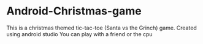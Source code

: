 # Android-Christmas-game
This is a christmas themed tic-tac-toe (Santa vs the Grinch) game. Created using android studio
You can play with a friend or the cpu
